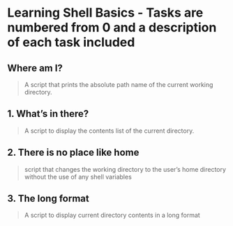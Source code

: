# Learning Shell Basics - **Tasks are numbered from 0 and a description of each task included** #

## Where am I? ##
> A script that prints the absolute path name of the current working directory.

## 1. What’s in there? ##
> A script to display the contents list of the current directory.  

## 2. There is no place like home ##
> script that changes the working directory to the user’s home directory without the use of any shell variables

## 3. The long format ##
> A script to display current directory contents in a long format
